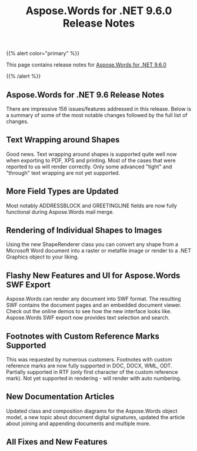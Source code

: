 ﻿---
title: Aspose.Words for .NET 9.6.0 Release Notes
type: docs
weight: 110
url: /net/aspose-words-for-net-9-6-0-release-notes/
---

{{% alert color="primary" %}} 

This page contains release notes for [Aspose.Words for .NET 9.6.0](http://www.aspose.com/downloads/words/net/new-releases/aspose.words-for-.net-9.6.0/)

{{% /alert %}} 

## Aspose.Words for .NET 9.6 Release Notes

There are impressive 156 issues/features addressed in this release. Below is a summary of some of the most notable changes followed by the full list of changes.

## Text Wrapping around Shapes

Good news. Text wrapping around shapes is supported quite well now when exporting to PDF, XPS and printing. Most of the cases that were reported to us will render correctly. Only some advanced "tight" and "through" text wrapping are not yet supported.

## More Field Types are Updated

Most notably ADDRESSBLOCK and GREETINGLINE fields are now fully functional during Aspose.Words mail merge.

## Rendering of Individual Shapes to Images

Using the new ShapeRenderer class you can convert any shape from a Microsoft Word document into a raster or metafile image or render to a .NET Graphics object to your liking.

## Flashy New Features and UI for Aspose.Words SWF Export

Aspose.Words can render any document into SWF format. The resulting SWF contains the document pages and an embedded document viewer. Check out the online demos to see how the new interface looks like. Aspose.Words SWF export now provides text selection and search.

## Footnotes with Custom Reference Marks Supported

This was requested by numerous customers. Footnotes with custom reference marks are now fully supported in DOC, DOCX, WML, ODT. Partially supported in RTF (only first character of the custom reference mark). Not yet supported in rendering - will render with auto numbering.

## New Documentation Articles

Updated class and composition diagrams for the Aspose.Words object model, a new topic about document digital signatures, updated the article about joining and appending documents and multiple more.
## All Fixes and New Features
